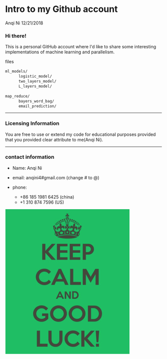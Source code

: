Intro to my Github account
================
Anqi Ni
12/21/2018

### Hi there!

This is a personal GitHub account where I'd like to share some interesting implementations of machine learning and parallelism.

files

    ml_models/
          logistic_model/
          two_layers_model/
          L_layers_model/

    map_reduce/
          bayers_word_bag/
          email_prediction/

------------------------------------------------------------------------

### Licensing Information

You are free to use or extend my code for educational purposes provided that you provided clear attribute to me(Anqi Ni).

------------------------------------------------------------------------

### contact information

-   Name: Anqi Ni
-   email: anqini4\#gmail.com (change \# to @)

-   phone:
    -   +86 185 1981 6425 (china)
    -   +1 310 874 7596 (US)

<img src="./others/goodluck.png" width="400">
